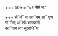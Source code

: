 +++
title = "०९ सेमं नः"

+++
से᳓मं᳓ नः का᳓मम् आ᳓ पृण  
गो᳓भिर् अ᳓श्वैः शतक्रतो  
स्त᳓वाम त्वा सुआधि᳓यः